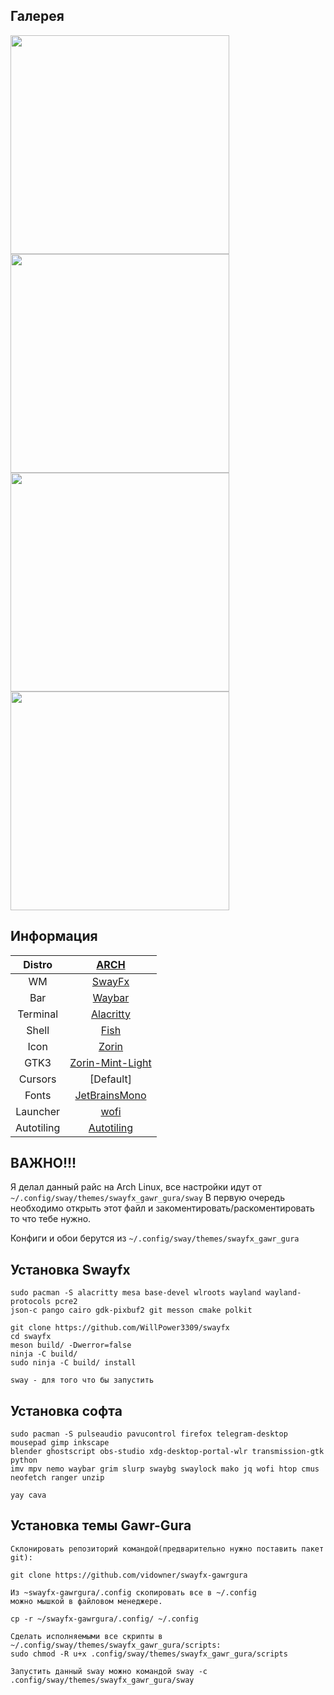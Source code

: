 ## Галерея
<img src="https://github.com/vidowner/swayfx-gawrgura/blob/main/img/photo_2023-08-12_17-44-11.jpg" width="350" align="center">
<img src="https://github.com/vidowner/swayfx-gawrgura/blob/main/img/photo_2023-08-12_17-44-13.jpg" width="350" align="center">
<img src="https://github.com/vidowner/swayfx-gawrgura/blob/main/img/photo_2023-08-12_17-44-14.jpg" width="350" align="center">
<img src="https://github.com/vidowner/swayfx-gawrgura/blob/main/img/photo_2023-08-12_18-03-12.jpg" width="350" align="center">

## Информация
|Distro|[ARCH](https://archlinux.org/)|
|:---:|:---:|
|WM|[SwayFx](https://github.com/WillPower3309/swayfx)|
|Bar|[Waybar](https://github.com/Alexays/Waybar)|
|Terminal|[Alacritty](https://github.com/alacritty/alacritty)|
|Shell|[Fish](https://fishshell.com/)|
|Icon|[Zorin](https://github.com/ZorinOS/zorin-icon-themes)|
|GTK3|[Zorin-Mint-Light](https://www.pling.com/p/1769479)|
|Cursors|[Default]|
|Fonts|[JetBrainsMono](https://www.jetbrains.com/lp/mono/)|
|Launcher|[wofi](https://sr.ht/~scoopta/wofi/)|
|Autotiling|[Autotiling](https://github.com/nwg-piotr/autotiling)|
  
## ВАЖНО!!!
Я делал данный райс на Arch Linux, все настройки идут от `~/.config/sway/themes/swayfx_gawr_gura/sway` В первую очередь необходимо открыть этот файл и закоментировать/раскоментировать то что тебе нужно.
  
Конфиги и обои берутся из `~/.config/sway/themes/swayfx_gawr_gura`
  
  
## Установка Swayfx
```
sudo pacman -S alacritty mesa base-devel wlroots wayland wayland-protocols pcre2  
json-c pango cairo gdk-pixbuf2 git messon cmake polkit  
  
git clone https://github.com/WillPower3309/swayfx  
cd swayfx
meson build/ -Dwerror=false  
ninja -C build/  
sudo ninja -C build/ install  
  
sway - для того что бы запустить
```
  
## Установка софта
```
sudo pacman -S pulseaudio pavucontrol firefox telegram-desktop mousepad gimp inkscape  
blender ghostscript obs-studio xdg-desktop-portal-wlr transmission-gtk python  
imv mpv nemo waybar grim slurp swaybg swaylock mako jq wofi htop cmus neofetch ranger unzip

yay cava
``` 
  
## Установка темы Gawr-Gura
```
Склонировать репозиторий командой(предварительно нужно поставить пакет git): 

git clone https://github.com/vidowner/swayfx-gawrgura
```  
  
```
Из ~swayfx-gawrgura/.config скопировать все в ~/.config
можно мышкой в файловом менеджере.
 
cp -r ~/swayfx-gawrgura/.config/ ~/.config
```  
  
```
Сделать исполняемыми все скрипты в ~/.config/sway/themes/swayfx_gawr_gura/scripts:
sudo chmod -R u+x .config/sway/themes/swayfx_gawr_gura/scripts
```  
  
```
Запустить данный sway можно командой sway -c .config/sway/themes/swayfx_gawr_gura/sway
```
